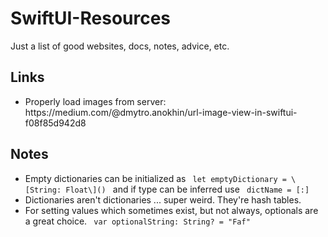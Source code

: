 # SwiftUI-Resources
Just a list of good websites, docs, notes, advice, etc. 

## Links
<ul>
  <li> Properly load images from server: https://medium.com/@dmytro.anokhin/url-image-view-in-swiftui-f08f85d942d8  </li>
</ul>


## Notes 
<ul>
  <li> Empty dictionaries can be initialized as <code> let emptyDictionary = \[String: Float\]() </code> and if type can be inferred use <code> dictName = [:] </code> </li> 
  <li> Dictionaries aren't dictionaries ... super weird. They're hash tables. </li>
  <li> For setting values which sometimes exist, but not always, optionals are a great choice. <code> var optionalString: String? = "Faf" </code>
  
</ul>

